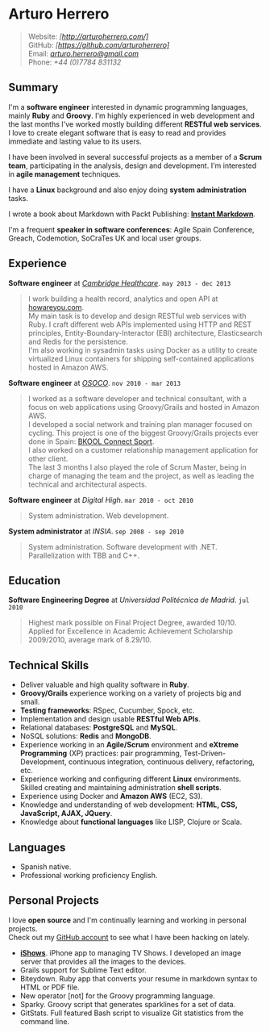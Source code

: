 # Arturo Herrero

> Website: *[http://arturoherrero.com/]*  
> GitHub: *[https://github.com/arturoherrero]*  
> Email: *<arturo.herrero@gmail.com>*  
> Phone: *+44 (0)7784 831132*


## Summary

I'm a **software engineer** interested in dynamic programming languages, mainly **Ruby** and **Groovy**. I'm highly experienced in web development and the last months I've worked mostly building different **RESTful web services**. I love to create elegant software that is easy to read and provides immediate and lasting value to its users.

I have been involved in several successful projects as a member of a **Scrum team**, participating in the analysis, design and development. I'm interested in **agile management** techniques.

I have a **Linux** background and also enjoy doing **system administration** tasks.

I wrote a book about Markdown with Packt Publishing: **[Instant Markdown]**.

I'm a frequent **speaker in software conferences**: Agile Spain Conference, Greach, Codemotion, SoCraTes UK and local user groups.


## Experience

**Software engineer** at *[Cambridge Healthcare]*. `may 2013 - dec 2013`  
> I work building a health record, analytics and open API at [howareyou.com].  
My main task is to develop and design RESTful web services with Ruby. I craft different web APIs implemented using HTTP and REST principles, Entity-Boundary-Interactor (EBI) architecture, Elasticsearch and Redis for the persistence.  
I'm also working in sysadmin tasks using Docker as a utility to create virtualized Linux containers for shipping self-contained applications hosted in Amazon AWS.

**Software engineer** at *[OSOCO]*. `nov 2010 - mar 2013`  
> I worked as a software developer and technical consultant, with a focus on web applications using Groovy/Grails and hosted in Amazon AWS.   
I developed a social network and training plan manager focused on cycling. This project is one of the biggest Groovy/Grails projects ever done in Spain: [BKOOL Connect Sport].  
I also worked on a customer relationship management application for other client.  
The last 3 months I also played the role of Scrum Master, being in charge of managing the team and the project, as well as leading the technical and architectural aspects.

**Software engineer** at *Digital High*. `mar 2010 - oct 2010`  
> System administration. Web development.

**System administrator** at *INSIA*. `sep 2008 - sep 2010`  
> System administration. Software development with .NET. Parallelization with TBB and C++.


## Education

**Software Engineering Degree** at *Universidad Politécnica de Madrid*. `jul 2010`  
> Highest mark possible on Final Project Degree, awarded 10/10.  
> Applied for Excellence in Academic Achievement Scholarship 2009/2010, average mark of 8.29/10.


## Technical Skills

- Deliver valuable and high quality software in **Ruby**.
- **Groovy/Grails** experience working on a variety of projects big and small.
- **Testing frameworks**: RSpec, Cucumber, Spock, etc.
- Implementation and design usable **RESTful Web APIs**.
- Relational databases: **PostgreSQL** and **MySQL**.
- NoSQL solutions: **Redis** and **MongoDB**.
- Experience working in an **Agile/Scrum** environment and **eXtreme Programming** (XP) practices: pair programming, Test-Driven-Development, continuous integration, continuous delivery, refactoring, etc.
- Experience working and configuring different **Linux** environments. Skilled creating and maintaining administration **shell scripts**.
- Experience using Docker and **Amazon AWS** (EC2, S3).
- Knowledge and understanding of web development: **HTML, CSS, JavaScript, AJAX, JQuery**.
- Knowledge about **functional languages** like LISP, Clojure or Scala.


## Languages

- Spanish native.
- Professional working proficiency English.


## Personal Projects

I love **open source** and I'm continually learning and working in personal projects.  
Check out my [GitHub account] to see what I have been hacking on lately.

- **[iShows]**. iPhone app to managing TV Shows. I developed an image server that provides all the images to the devices.
- Grails support for Sublime Text editor.
- Biteydown. Ruby app that converts your resume in markdown syntax to HTML or PDF file.
- New operator [not] for the Groovy programming language.
- Sparky. Groovy script that generates sparklines for a set of data.
- GitStats. Full featured Bash script to visualize Git statistics from the command line.


[http://arturoherrero.com/]: http://arturoherrero.com/
[https://github.com/arturoherrero]: https://github.com/arturoherrero
[GitHub account]: https://github.com/arturoherrero
[Instant Markdown]: http://www.packtpub.com/learn-to-manage-content-and-use-different-services-with-markdown/book
[Cambridge Healthcare]: http://cambridgehealthcare.com/
[howareyou.com]: http://howareyou.com/
[OSOCO]: http://osoco.es/
[BKOOL Connect Sport]: http://www.bkool.com/
[iShows]: http://ishowsapp.com/
